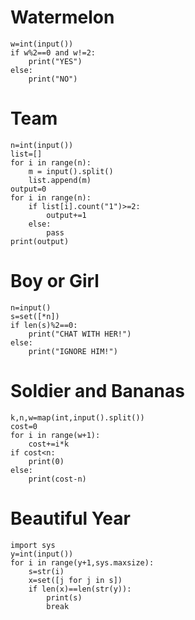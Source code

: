 # Watermelon
	w=int(input())
	if w%2==0 and w!=2:
		print("YES")
	else:
		print("NO")

# Team
	n=int(input())
	list=[]
	for i in range(n):
		m = input().split()
		list.append(m)
	output=0
	for i in range(n):
		if list[i].count("1")>=2:
			output+=1
		else:
			pass
	print(output)

# Boy or Girl
	n=input()
	s=set([*n])
	if len(s)%2==0:
		print("CHAT WITH HER!")
	else:
		print("IGNORE HIM!")

# Soldier and Bananas
	k,n,w=map(int,input().split())
	cost=0
	for i in range(w+1):
		cost+=i*k
	if cost<n:
		print(0)
	else:
		print(cost-n)

# Beautiful Year
	import sys
	y=int(input())
	for i in range(y+1,sys.maxsize):
		s=str(i)
		x=set([j for j in s])
		if len(x)==len(str(y)):
			print(s)
			break

